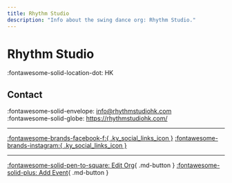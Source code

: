 ```yaml
---
title: Rhythm Studio
description: "Info about the swing dance org: Rhythm Studio."
---
```


# Rhythm Studio

:fontawesome-solid-location-dot: HK  


## Contact

:fontawesome-solid-envelope: <info@rhythmstudiohk.com>  
:fontawesome-solid-globe: <https://rhythmstudiohk.com/>  

---

 [:fontawesome-brands-facebook-f:{ .ky_social_links_icon }](https://www.facebook.com/RhythmStudioHK) [:fontawesome-brands-instagram:{ .ky_social_links_icon }](https://instagram.com/rhythmstudiohk)

---

[:fontawesome-solid-pen-to-square: Edit Org](https://github.com/swingdance/orgs/issues/new?assignees=&labels=update+org&projects=&template=03-update_entity.yml&title=Update%20Org%3A%20zh_HK%20%E2%80%A2%20Rhythm%20Studio&region=zh_HK&id=rhythm-studio&name=Rhythm%20Studio){ .md-button } [:fontawesome-solid-plus: Add Event](https://github.com/swingdance/events/issues/new?assignees=&labels=add+event&projects=&template=02-add_entity.yml&title=Add%20Event%3A%20zh_HK%20%E2%80%A2%20%3CName%3E&region=zh_HK&province=HK&city=HK&org_id=rhythm-studio){ .md-button }
